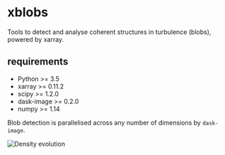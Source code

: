 # xblobs
Tools to detect and analyse coherent structures in turbulence (blobs), powered by xarray.

## requirements
- Python >= 3.5
- xarray >= 0.11.2
- scipy >= 1.2.0
- dask-image >= 0.2.0
- numpy >= 1.14

Blob detection is parallelised across any number of dimensions by `dask-image`.

![Density evolution](example_gif/n.gif)

